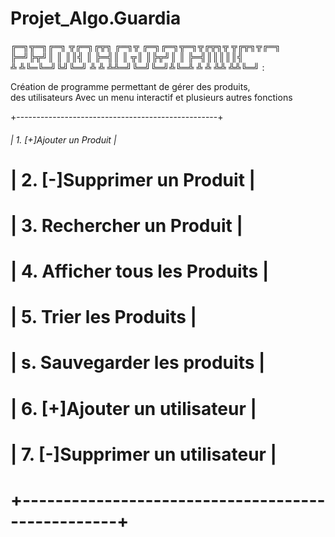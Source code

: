 # Projet_Algo.Guardia
╔═╗╦═╗╔═╗ ╦╔═╗╔╦╗  ╔═╗╦  ╔═╗╔═╗╦═╗╦╔╦╗╦ ╦╔╦╗╦╔═╗<br>
╠═╝╠╦╝║ ║ ║║╣  ║   ╠═╣║  ║ ╦║ ║╠╦╝║ ║ ╠═╣║║║║║╣ <br>
╩  ╩╚═╚═╝╚╝╚═╝ ╩   ╩ ╩╩═╝╚═╝╚═╝╩╚═╩ ╩ ╩ ╩╩ ╩╩╚═╝ :<br>

Création de programme permettant de gérer des produits,<br> des utilisateurs
Avec un menu interactif et plusieurs autres fonctions

 +--------------------------------------------------+
###### | 1. [+]Ajouter un Produit                         |
# | 2. [-]Supprimer un Produit                       |
# | 3. Rechercher un Produit                         |
# | 4. Afficher tous les Produits                    |
# | 5. Trier les Produits                            |
# | s. Sauvegarder les produits                      |
# | 6. [+]Ajouter un utilisateur                     |
# | 7. [-]Supprimer un utilisateur                   |
# +--------------------------------------------------+

